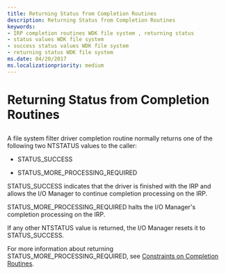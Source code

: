 ```yaml
---
title: Returning Status from Completion Routines
description: Returning Status from Completion Routines
keywords:
- IRP completion routines WDK file system , returning status
- status values WDK file system
- success status values WDK file system
- returning status WDK file system
ms.date: 04/20/2017
ms.localizationpriority: medium
---
```


# Returning Status from Completion Routines


## <span id="ddk_returning_status_from_completion_routines_if"></span><span id="DDK_RETURNING_STATUS_FROM_COMPLETION_ROUTINES_IF"></span>


A file system filter driver completion routine normally returns one of the following two NTSTATUS values to the caller:

-   STATUS\_SUCCESS

-   STATUS\_MORE\_PROCESSING\_REQUIRED

STATUS\_SUCCESS indicates that the driver is finished with the IRP and allows the I/O Manager to continue completion processing on the IRP.

STATUS\_MORE\_PROCESSING\_REQUIRED halts the I/O Manager's completion processing on the IRP.

If any other NTSTATUS value is returned, the I/O Manager resets it to STATUS\_SUCCESS.

For more information about returning STATUS\_MORE\_PROCESSING\_REQUIRED, see [Constraints on Completion Routines](constraints-on-completion-routines.md).

 

 




